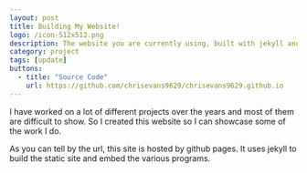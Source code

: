 ```yaml
---
layout: post
title: Building My Website!
logo: /icon-512x512.png
description: The website you are currently using, built with jekyll and hosted with github pages.
category: project
tags: [update]
buttons:
  - title: "Source Code"
    url: https://github.com/chrisevans9629/chrisevans9629.github.io
---
```


I have worked on a lot of different projects over the years and most of them are difficult to show.  So I created this website so I can showcase some of the work I do.

As you can tell by the url, this site is hosted by github pages.  It uses jekyll to build the static site and embed the various programs.
